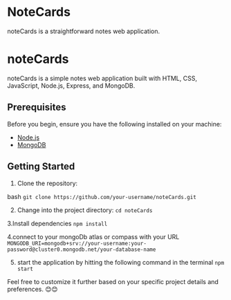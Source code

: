 # NoteCards
noteCards is a straightforward notes web application.
# noteCards

noteCards is a simple notes web application built with HTML, CSS, JavaScript, Node.js, Express, and MongoDB.

## Prerequisites

Before you begin, ensure you have the following installed on your machine:

- [Node.js](https://nodejs.org/)
- [MongoDB](https://www.mongodb.com/try/download/community)

## Getting Started

1. Clone the repository:

bash
`git clone https://github.com/your-username/noteCards.git `

2. Change into the project directory:
`cd noteCards`

3.Install dependencies
`npm install`

4.connect to your mongoDb atlas or compass with your URL
`MONGODB_URI=mongodb+srv://your-username:your-password@cluster0.mongodb.net/your-database-name`

5. start the application by hitting the following command in the terminal
`npm start`

Feel free to customize it further based on your specific project details and preferences. 😊😊
